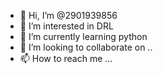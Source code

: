 - 👋 Hi, I’m @2901939856
- 👀 I’m interested in DRL
- 🌱 I’m currently learning python
- 💞️ I’m looking to collaborate on ..
- 📫 How to reach me ...

<!---
2901939856/2901939856 is a ✨ special ✨ repository because its `README.md` (this file) appears on your GitHub profile.
You can click the Preview link to take a look at your changes.
--->
